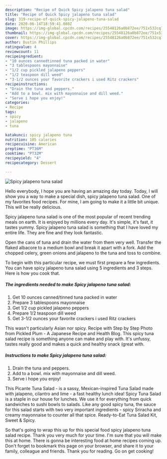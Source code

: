 ```yaml
---
description: "Recipe of Quick Spicy jalapeno tuna salad"
title: "Recipe of Quick Spicy jalapeno tuna salad"
slug: 319-recipe-of-quick-spicy-jalapeno-tuna-salad
date: 2020-06-14T18:59:41.080Z
image: https://img-global.cpcdn.com/recipes/25548126a0b872ee/751x532cq70/spicy-jalapeno-tuna-salad-recipe-main-photo.jpg
thumbnail: https://img-global.cpcdn.com/recipes/25548126a0b872ee/751x532cq70/spicy-jalapeno-tuna-salad-recipe-main-photo.jpg
cover: https://img-global.cpcdn.com/recipes/25548126a0b872ee/751x532cq70/spicy-jalapeno-tuna-salad-recipe-main-photo.jpg
author: Dustin Phillips
ratingvalue: 4
reviewcount: 11
recipeingredient:
- "10 ounces cannedtinned tuna packed in water"
- "3 tablespoons mayonnaise"
- "1/2 cup pickled jalapeno peppers"
- "1/2 teaspoon dill weed"
- "3-1/2 ounces your favorite crackers i used Ritz crackers"
recipeinstructions:
- "Drain the tuna and peppers."
- "Add to a bowl. mix with mayonnaise and dill weed."
- "Serve i hope you enjoy!"
categories:
- Recipe
tags:
- spicy
- jalapeno
- tuna

katakunci: spicy jalapeno tuna 
nutrition: 105 calories
recipecuisine: American
preptime: "PT36M"
cooktime: "PT32M"
recipeyield: "4"
recipecategory: Dessert

---
```



![Spicy jalapeno tuna salad](https://img-global.cpcdn.com/recipes/25548126a0b872ee/751x532cq70/spicy-jalapeno-tuna-salad-recipe-main-photo.jpg)

Hello everybody, I hope you are having an amazing day today. Today, I will show you a way to make a special dish, spicy jalapeno tuna salad. One of my favorites food recipes. For mine, I am going to make it a little bit unique. This will be really delicious.

Spicy jalapeno tuna salad is one of the most popular of recent trending meals on earth. It is enjoyed by millions every day. It's simple, it's fast, it tastes yummy. Spicy jalapeno tuna salad is something that I have loved my entire life. They are fine and they look fantastic.

Open the cans of tuna and drain the water from them very well. Transfer the flaked albacore to a medium bowl and break it apart with a fork. Add the chopped celery, green onions and jalapeno to the tuna and toss to combine.


To begin with this particular recipe, we must first prepare a few ingredients. You can have spicy jalapeno tuna salad using 5 ingredients and 3 steps. Here is how you cook that.

<!--inarticleads1-->

##### The ingredients needed to make Spicy jalapeno tuna salad:

1. Get 10 ounces canned/tinned tuna packed in water
1. Prepare 3 tablespoons mayonnaise
1. Get 1/2 cup pickled jalapeno peppers
1. Prepare 1/2 teaspoon dill weed
1. Get 3-1/2 ounces your favorite crackers i used Ritz crackers


This wasn&#39;t particularly Asian nor spicy. Recipe with Step by Step Photo from Pickled Plum - A Japanese Recipe and Health Blog. This spicy tuna salad recipe is something anyone can make and play with. It&#39;s unfussy, tastes really good and makes a quick and healthy snack (great with. 

<!--inarticleads2-->

##### Instructions to make Spicy jalapeno tuna salad:

1. Drain the tuna and peppers.
1. Add to a bowl. mix with mayonnaise and dill weed.
1. Serve i hope you enjoy!


This Picante Tuna Salad - is a sassy, Mexican-inspired Tuna Salad made with jalapeno, cilantro and lime - a fast healthy lunch idea! Spicy Tuna Salad is a staple in our house for lunches. We use it for everything from quick sandwiches to sushi bowls to salads. Like any good spicy tuna, the sauce for this salad starts with two very important ingredients - spicy Sriracha and creamy mayonnaise to counter all that spice. Ready-to-Eat Tuna Salad Kit, Sweet &amp; Spicy. 

So that's going to wrap this up for this special food spicy jalapeno tuna salad recipe. Thank you very much for your time. I'm sure that you will make this at home. There is gonna be interesting food at home recipes coming up. Don't forget to bookmark this page on your browser, and share it to your family, colleague and friends. Thank you for reading. Go on get cooking!
